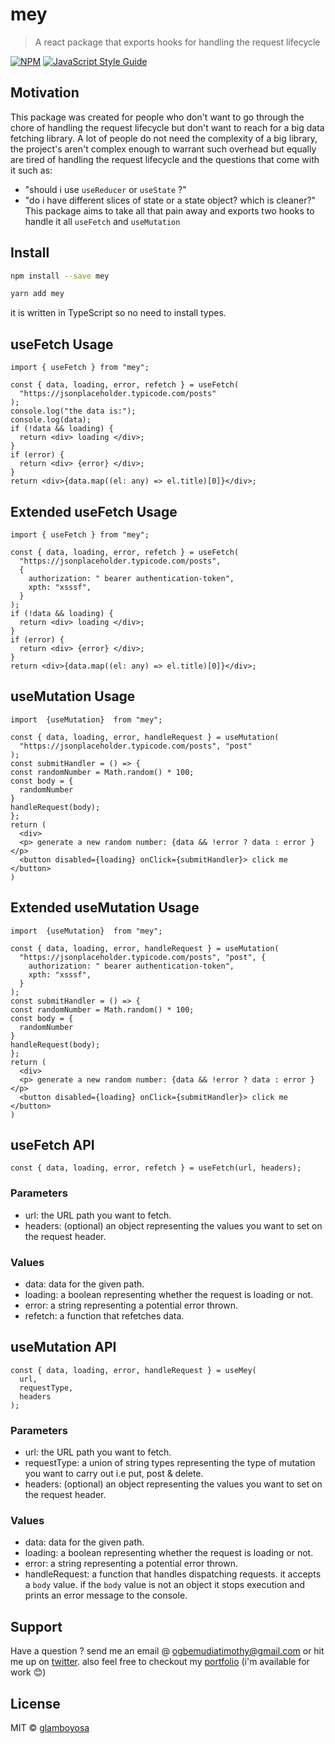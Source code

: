 # mey

> A react package that exports hooks for handling the request lifecycle

[![NPM](https://img.shields.io/npm/v/mey.svg)](https://www.npmjs.com/package/mey) [![JavaScript Style Guide](https://img.shields.io/badge/code_style-standard-brightgreen.svg)](https://standardjs.com)

## Motivation

This package was created for people who don't want to go through the chore of handling the request lifecycle but don't want to reach for a big data fetching library. A lot of people do not need the complexity of a big library, the project's aren't complex enough to warrant such overhead but equally are tired of handling the request lifecycle and the questions that come with it such as:

- "should i use `useReducer` or `useState` ?"
- "do i have different slices of state or a state object? which is cleaner?"
  This package aims to take all that pain away and exports two hooks to handle it all `useFetch` and `useMutation`

## Install

```bash
npm install --save mey
```

```bash
yarn add mey
```

it is written in TypeScript so no need to install types.

## useFetch Usage

```tsx
import { useFetch } from "mey";

const { data, loading, error, refetch } = useFetch(
  "https://jsonplaceholder.typicode.com/posts"
);
console.log("the data is:");
console.log(data);
if (!data && loading) {
  return <div> loading </div>;
}
if (error) {
  return <div> {error} </div>;
}
return <div>{data.map((el: any) => el.title)[0]}</div>;
```

## Extended useFetch Usage

```tsx
import { useFetch } from "mey";

const { data, loading, error, refetch } = useFetch(
  "https://jsonplaceholder.typicode.com/posts",
  {
    authorization: " bearer authentication-token",
    xpth: "xsssf",
  }
);
if (!data && loading) {
  return <div> loading </div>;
}
if (error) {
  return <div> {error} </div>;
}
return <div>{data.map((el: any) => el.title)[0]}</div>;
```

## useMutation Usage

```tsx
import  {useMutation}  from "mey";

const { data, loading, error, handleRequest } = useMutation(
  "https://jsonplaceholder.typicode.com/posts", "post"
);
const submitHandler = () => {
const randomNumber = Math.random() * 100;
const body = {
  randomNumber
}
handleRequest(body);
};
return (
  <div>
  <p> generate a new random number: {data && !error ? data : error } </p>
  <button disabled={loading} onClick={submitHandler}> click me </button>
)

```

## Extended useMutation Usage

```tsx
import  {useMutation}  from "mey";

const { data, loading, error, handleRequest } = useMutation(
  "https://jsonplaceholder.typicode.com/posts", "post", {
    authorization: " bearer authentication-token",
    xpth: "xsssf",
  }
);
const submitHandler = () => {
const randomNumber = Math.random() * 100;
const body = {
  randomNumber
}
handleRequest(body);
};
return (
  <div>
  <p> generate a new random number: {data && !error ? data : error } </p>
  <button disabled={loading} onClick={submitHandler}> click me </button>
)

```

## useFetch API

```tsx
const { data, loading, error, refetch } = useFetch(url, headers);
```

### Parameters

- url: the URL path you want to fetch.
- headers: (optional) an object representing the values you want to set on the request header.

### Values

- data: data for the given path.
- loading: a boolean representing whether the request is loading or not.
- error: a string representing a potential error thrown.
- refetch: a function that refetches data.

## useMutation API

```tsx
const { data, loading, error, handleRequest } = useMey(
  url,
  requestType,
  headers
);
```

### Parameters

- url: the URL path you want to fetch.
- requestType: a union of string types representing the type of mutation you want to carry out i.e put, post & delete.
- headers: (optional) an object representing the values you want to set on the request header.

### Values

- data: data for the given path.
- loading: a boolean representing whether the request is loading or not.
- error: a string representing a potential error thrown.
- handleRequest: a function that handles dispatching requests. it accepts a `body` value. if the `body` value is not an object it stops execution and prints an error message to the console.

## Support

Have a question ? send me an email @ ogbemudiatimothy@gmail.com or hit me up on [twitter](https://twitter.com/glamboyosa).
also feel free to checkout my [portfolio](https://timothyogbemudia.netlify.app) (i'm available for work 😊)

## License

MIT © [glamboyosa](https://github.com/glamboyosa)

